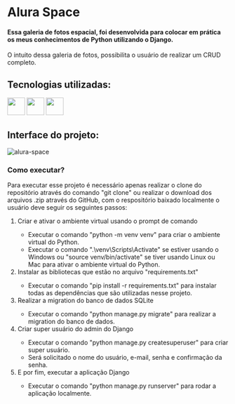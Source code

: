 # Alura Space
#### Essa galeria de fotos espacial, foi desenvolvida para colocar em prática os meus conhecimentos de Python utilizando o Django.
<div>
  <p>O intuito dessa galeria de fotos, possibilita o usuário de realizar um CRUD completo.</p>
</div>

## Tecnologias utilizadas:
<div>
  <img src="https://cdn.jsdelivr.net/gh/devicons/devicon@latest/icons/python/python-original.svg" width="40" height="40" />
  <img src="https://cdn.jsdelivr.net/gh/devicons/devicon@latest/icons/django/django-plain.svg" width="40" height="40" />
  <img src="https://cdn.jsdelivr.net/gh/devicons/devicon@latest/icons/sqlite/sqlite-original.svg" width="40" height="40" />
</div>

## Interface do projeto:
![alura-space](https://github.com/user-attachments/assets/d28093a0-648e-4370-92ca-5ba98ea7beb6)

### Como executar?
<div>
  <p>Para executar esse projeto é necessário apenas realizar o clone do repositório através do comando "git clone" ou realizar o download dos arquivos .zip através do GitHub, com o respositório baixado localmente o usuário deve seguir os seguintes passos:</p>
  <ol>
    <li>Criar e ativar o ambiente virtual usando o prompt de comando</li>
    <ul>
      <li>Executar o comando "python -m venv venv" para criar o ambiente virtual do Python.</li>
      <li>Executar o comando ".\venv\Scripts\Activate" se estiver usando o Windows ou "source venv/bin/activate" se tiver usando Linux ou Mac para ativar o ambiente virtual do Python.</li>
    </ul>
    <li>Instalar as bibliotecas que estão no arquivo "requirements.txt"</li>
    <ul>
      <li>Executar o comando "pip install -r requirements.txt" para instalar todas as dependências que são utilizadas nesse projeto.</li>
    </ul>
    <li>Realizar a migration do banco de dados SQLite</li>
      <ul>
        <li>Executar o comando "python manage.py migrate" para realizar a migration do banco de dados.</li>
      </ul>
    <li>Criar super usuário do admin do Django</li>
      <ul>
        <li>Executar o comando "python manage.py createsuperuser" para criar super usuário.</li>
        <li>Será solicitado o nome do usuário, e-mail, senha e confirmação da senha.</li>
      </ul>
    <li>E por fim, executar a aplicação Django</li>
      <ul>
        <li>Executar o comando "python manage.py runserver" para rodar a aplicação localmente.</li>
      </ul>
  </ol>
</div>

